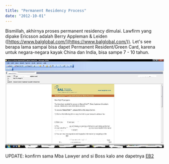 ```yaml
---
title: "Permanent Residency Process"
date: "2012-10-01"
---
```


Bismillah, akhirnya proses permanent residency dimulai. Lawfirm yang dipake Ericsson adalah Berry Appleman & Leiden ([https://www.balglobal.com/](https://www.balglobal.com/)). Let's see berapa lama sampai bisa dapet Permanent Resident/Green Card, karena untuk negara-negara kayak China dan India, bisa sampe 7 - 10 tahun.

![](images/balsmall.jpg "BAL")

UPDATE: konfirm sama Mba Lawyer and si Boss kalo ane dapetnya [EB2](https://www.uscis.gov/portal/site/uscis/menuitem.eb1d4c2a3e5b9ac89243c6a7543f6d1a/?vgnextoid=816a83453d4a3210VgnVCM100000b92ca60aRCRD&vgnextchannel=816a83453d4a3210VgnVCM100000b92ca60aRCRD "EB2 Green Card")

